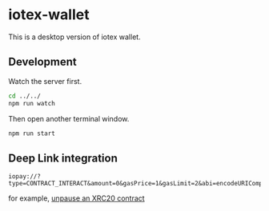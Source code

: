 # iotex-wallet

This is a desktop version of iotex wallet.

## Development

Watch the server first.

```bash
cd ../../
npm run watch
```

Then open another terminal window.

```bash
npm run start
```

## Deep Link integration

```text
iopay://?type=CONTRACT_INTERACT&amount=0&gasPrice=1&gasLimit=2&abi=encodeURIComponent(abi)&contractAddress=io123&method=unpause
```

for example, [unpause an XRC20 contract](iopay://?type=CONTRACT_INTERACT&amount=0&gasPrice=1&gasLimit=3&abi=%5B%7B%22constant%22%3Atrue%2C%22inputs%22%3A%5B%5D%2C%22name%22%3A%22name%22%2C%22outputs%22%3A%5B%7B%22name%22%3A%22%22%2C%22type%22%3A%22string%22%7D%5D%2C%22payable%22%3Afalse%2C%22stateMutability%22%3A%22view%22%2C%22type%22%3A%22function%22%7D%2C%7B%22constant%22%3Afalse%2C%22inputs%22%3A%5B%7B%22name%22%3A%22_spender%22%2C%22type%22%3A%22address%22%7D%2C%7B%22name%22%3A%22_value%22%2C%22type%22%3A%22uint256%22%7D%5D%2C%22name%22%3A%22approve%22%2C%22outputs%22%3A%5B%7B%22name%22%3A%22%22%2C%22type%22%3A%22bool%22%7D%5D%2C%22payable%22%3Afalse%2C%22stateMutability%22%3A%22nonpayable%22%2C%22type%22%3A%22function%22%7D%2C%7B%22constant%22%3Atrue%2C%22inputs%22%3A%5B%5D%2C%22name%22%3A%22totalSupply%22%2C%22outputs%22%3A%5B%7B%22name%22%3A%22%22%2C%22type%22%3A%22uint256%22%7D%5D%2C%22payable%22%3Afalse%2C%22stateMutability%22%3A%22view%22%2C%22type%22%3A%22function%22%7D%2C%7B%22constant%22%3Afalse%2C%22inputs%22%3A%5B%7B%22name%22%3A%22_from%22%2C%22type%22%3A%22address%22%7D%2C%7B%22name%22%3A%22_to%22%2C%22type%22%3A%22address%22%7D%2C%7B%22name%22%3A%22_value%22%2C%22type%22%3A%22uint256%22%7D%5D%2C%22name%22%3A%22transferFrom%22%2C%22outputs%22%3A%5B%7B%22name%22%3A%22%22%2C%22type%22%3A%22bool%22%7D%5D%2C%22payable%22%3Afalse%2C%22stateMutability%22%3A%22nonpayable%22%2C%22type%22%3A%22function%22%7D%2C%7B%22constant%22%3Atrue%2C%22inputs%22%3A%5B%5D%2C%22name%22%3A%22decimals%22%2C%22outputs%22%3A%5B%7B%22name%22%3A%22%22%2C%22type%22%3A%22uint256%22%7D%5D%2C%22payable%22%3Afalse%2C%22stateMutability%22%3A%22view%22%2C%22type%22%3A%22function%22%7D%2C%7B%22constant%22%3Afalse%2C%22inputs%22%3A%5B%5D%2C%22name%22%3A%22unpause%22%2C%22outputs%22%3A%5B%5D%2C%22payable%22%3Afalse%2C%22stateMutability%22%3A%22nonpayable%22%2C%22type%22%3A%22function%22%7D%2C%7B%22constant%22%3Atrue%2C%22inputs%22%3A%5B%5D%2C%22name%22%3A%22paused%22%2C%22outputs%22%3A%5B%7B%22name%22%3A%22%22%2C%22type%22%3A%22bool%22%7D%5D%2C%22payable%22%3Afalse%2C%22stateMutability%22%3A%22view%22%2C%22type%22%3A%22function%22%7D%2C%7B%22constant%22%3Afalse%2C%22inputs%22%3A%5B%7B%22name%22%3A%22_spender%22%2C%22type%22%3A%22address%22%7D%2C%7B%22name%22%3A%22_subtractedValue%22%2C%22type%22%3A%22uint256%22%7D%5D%2C%22name%22%3A%22decreaseApproval%22%2C%22outputs%22%3A%5B%7B%22name%22%3A%22success%22%2C%22type%22%3A%22bool%22%7D%5D%2C%22payable%22%3Afalse%2C%22stateMutability%22%3A%22nonpayable%22%2C%22type%22%3A%22function%22%7D%2C%7B%22constant%22%3Atrue%2C%22inputs%22%3A%5B%7B%22name%22%3A%22_owner%22%2C%22type%22%3A%22address%22%7D%5D%2C%22name%22%3A%22balanceOf%22%2C%22outputs%22%3A%5B%7B%22name%22%3A%22balance%22%2C%22type%22%3A%22uint256%22%7D%5D%2C%22payable%22%3Afalse%2C%22stateMutability%22%3A%22view%22%2C%22type%22%3A%22function%22%7D%2C%7B%22constant%22%3Afalse%2C%22inputs%22%3A%5B%5D%2C%22name%22%3A%22pause%22%2C%22outputs%22%3A%5B%5D%2C%22payable%22%3Afalse%2C%22stateMutability%22%3A%22nonpayable%22%2C%22type%22%3A%22function%22%7D%2C%7B%22constant%22%3Atrue%2C%22inputs%22%3A%5B%5D%2C%22name%22%3A%22owner%22%2C%22outputs%22%3A%5B%7B%22name%22%3A%22%22%2C%22type%22%3A%22address%22%7D%5D%2C%22payable%22%3Afalse%2C%22stateMutability%22%3A%22view%22%2C%22type%22%3A%22function%22%7D%2C%7B%22constant%22%3Atrue%2C%22inputs%22%3A%5B%5D%2C%22name%22%3A%22symbol%22%2C%22outputs%22%3A%5B%7B%22name%22%3A%22%22%2C%22type%22%3A%22string%22%7D%5D%2C%22payable%22%3Afalse%2C%22stateMutability%22%3A%22view%22%2C%22type%22%3A%22function%22%7D%2C%7B%22constant%22%3Afalse%2C%22inputs%22%3A%5B%7B%22name%22%3A%22_to%22%2C%22type%22%3A%22address%22%7D%2C%7B%22name%22%3A%22_value%22%2C%22type%22%3A%22uint256%22%7D%5D%2C%22name%22%3A%22transfer%22%2C%22outputs%22%3A%5B%7B%22name%22%3A%22%22%2C%22type%22%3A%22bool%22%7D%5D%2C%22payable%22%3Afalse%2C%22stateMutability%22%3A%22nonpayable%22%2C%22type%22%3A%22function%22%7D%2C%7B%22constant%22%3Afalse%2C%22inputs%22%3A%5B%7B%22name%22%3A%22_spender%22%2C%22type%22%3A%22address%22%7D%2C%7B%22name%22%3A%22_addedValue%22%2C%22type%22%3A%22uint256%22%7D%5D%2C%22name%22%3A%22increaseApproval%22%2C%22outputs%22%3A%5B%7B%22name%22%3A%22success%22%2C%22type%22%3A%22bool%22%7D%5D%2C%22payable%22%3Afalse%2C%22stateMutability%22%3A%22nonpayable%22%2C%22type%22%3A%22function%22%7D%2C%7B%22constant%22%3Atrue%2C%22inputs%22%3A%5B%7B%22name%22%3A%22_owner%22%2C%22type%22%3A%22address%22%7D%2C%7B%22name%22%3A%22_spender%22%2C%22type%22%3A%22address%22%7D%5D%2C%22name%22%3A%22allowance%22%2C%22outputs%22%3A%5B%7B%22name%22%3A%22%22%2C%22type%22%3A%22uint256%22%7D%5D%2C%22payable%22%3Afalse%2C%22stateMutability%22%3A%22view%22%2C%22type%22%3A%22function%22%7D%2C%7B%22constant%22%3Afalse%2C%22inputs%22%3A%5B%7B%22name%22%3A%22newOwner%22%2C%22type%22%3A%22address%22%7D%5D%2C%22name%22%3A%22transferOwnership%22%2C%22outputs%22%3A%5B%5D%2C%22payable%22%3Afalse%2C%22stateMutability%22%3A%22nonpayable%22%2C%22type%22%3A%22function%22%7D%2C%7B%22inputs%22%3A%5B%7B%22name%22%3A%22tokenTotalAmount%22%2C%22type%22%3A%22uint256%22%7D%5D%2C%22payable%22%3Afalse%2C%22stateMutability%22%3A%22nonpayable%22%2C%22type%22%3A%22constructor%22%7D%2C%7B%22anonymous%22%3Afalse%2C%22inputs%22%3A%5B%5D%2C%22name%22%3A%22Pause%22%2C%22type%22%3A%22event%22%7D%2C%7B%22anonymous%22%3Afalse%2C%22inputs%22%3A%5B%5D%2C%22name%22%3A%22Unpause%22%2C%22type%22%3A%22event%22%7D%2C%7B%22anonymous%22%3Afalse%2C%22inputs%22%3A%5B%7B%22indexed%22%3Atrue%2C%22name%22%3A%22previousOwner%22%2C%22type%22%3A%22address%22%7D%2C%7B%22indexed%22%3Atrue%2C%22name%22%3A%22newOwner%22%2C%22type%22%3A%22address%22%7D%5D%2C%22name%22%3A%22OwnershipTransferred%22%2C%22type%22%3A%22event%22%7D%2C%7B%22anonymous%22%3Afalse%2C%22inputs%22%3A%5B%7B%22indexed%22%3Atrue%2C%22name%22%3A%22owner%22%2C%22type%22%3A%22address%22%7D%2C%7B%22indexed%22%3Atrue%2C%22name%22%3A%22spender%22%2C%22type%22%3A%22address%22%7D%2C%7B%22indexed%22%3Afalse%2C%22name%22%3A%22value%22%2C%22type%22%3A%22uint256%22%7D%5D%2C%22name%22%3A%22Approval%22%2C%22type%22%3A%22event%22%7D%2C%7B%22anonymous%22%3Afalse%2C%22inputs%22%3A%5B%7B%22indexed%22%3Atrue%2C%22name%22%3A%22from%22%2C%22type%22%3A%22address%22%7D%2C%7B%22indexed%22%3Atrue%2C%22name%22%3A%22to%22%2C%22type%22%3A%22address%22%7D%2C%7B%22indexed%22%3Afalse%2C%22name%22%3A%22value%22%2C%22type%22%3A%22uint256%22%7D%5D%2C%22name%22%3A%22Transfer%22%2C%22type%22%3A%22event%22%7D%5D&contractAddress=io1xeg4xtsk85tlx4jtc2age3ch74ewu9dcpj266w&method=unpause)
